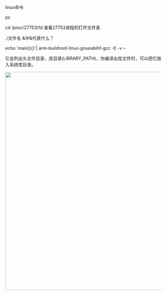 linux命令

ps

cd /proc/27753/fd 查看27753进程的打开文件表

./文件名 &中&代表什么？

echo 'main(){}'| arm-buildroot-linux-gnueabihf-gcc -E -v –

它会列出头文件目录、库目录(LIBRARY_PATH)，你编译出库文件时，可以把它放入系统库目录。

<img src="file:///E:/课程及内核源码/01_all_series_quickstart/09_u-boot完全分析与移植/doc_pic/pic/2025-05-09-16-35-39-image.png" title="" alt="" width="700">
